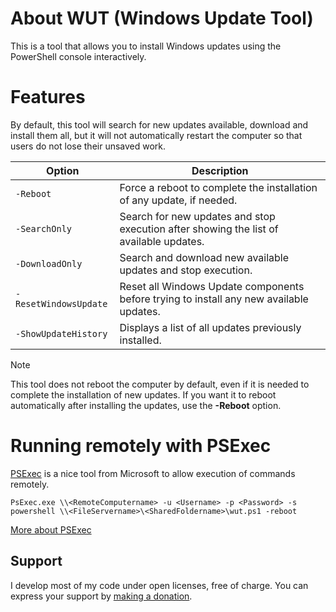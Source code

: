 # About WUT (Windows Update Tool)

This is a tool that allows you to install Windows updates using the PowerShell console interactively.

# Features

By default, this tool will search for new updates available, download and install them all, but it will not automatically restart the computer so that users do not lose their unsaved work.

| Option | Description |
| --- | --- |
| `-Reboot` | Force a reboot to complete the installation of any update, if needed. |
| `-SearchOnly` | Search for new updates and stop execution after showing the list of available updates. |
| `-DownloadOnly` | Search and download new available updates and stop execution. |
| `-ResetWindowsUpdate` | Reset all Windows Update components before trying to install any new available updates. |
| `-ShowUpdateHistory` | Displays a list of all updates previously installed. |

>[!NOTE]
>This tool does not reboot the computer by default, even if it is needed to complete the installation of new updates. If you want it to reboot automatically after installing the updates, use the **-Reboot** option. 

# Running remotely with PSExec
[PSExec](https://learn.microsoft.com/en-us/sysinternals/downloads/psexec) is a nice tool from Microsoft to allow execution of commands remotely.

```
PsExec.exe \\<RemoteComputername> -u <Username> -p <Password> -s powershell \\<FileServername>\<SharedFoldername>\wut.ps1 -reboot
```

[More about PSExec](https://petri.com/psexec/)


## Support

I develop most of my code under open licenses, free of charge. 
You can express your support by [making a donation](https://tppay.me/lr9flucg).

